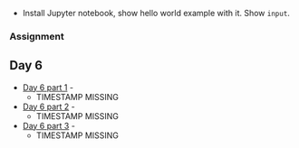 




* Install Jupyter notebook, show hello world example with it. Show `input`.


### Assignment


## Day 6

* [Day 6 part 1]() -
    * TIMESTAMP MISSING
* [Day 6 part 2]() -
    * TIMESTAMP MISSING
* [Day 6 part 3]() -
    * TIMESTAMP MISSING


